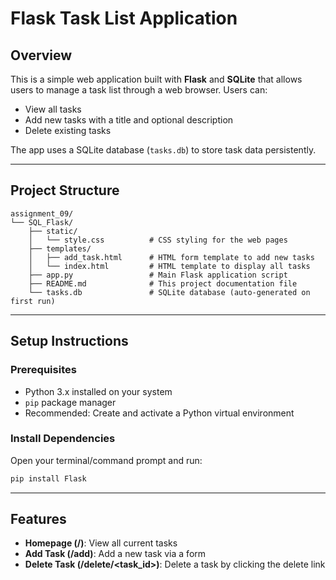 # Flask Task List Application

## Overview

This is a simple web application built with **Flask** and **SQLite** that allows users to manage a task list through a web browser. Users can:

- View all tasks
- Add new tasks with a title and optional description
- Delete existing tasks

The app uses a SQLite database (`tasks.db`) to store task data persistently.

---

## Project Structure

```
assignment_09/
└── SQL_Flask/
    ├── static/
    │   └── style.css          # CSS styling for the web pages
    ├── templates/
    │   ├── add_task.html      # HTML form template to add new tasks
    │   └── index.html         # HTML template to display all tasks
    ├── app.py                 # Main Flask application script
    ├── README.md              # This project documentation file
    └── tasks.db               # SQLite database (auto-generated on first run)
```

---

## Setup Instructions

### Prerequisites

- Python 3.x installed on your system
- `pip` package manager
- Recommended: Create and activate a Python virtual environment

### Install Dependencies

Open your terminal/command prompt and run:

```bash
pip install Flask
```

---

## Features

- **Homepage (/)**: View all current tasks
- **Add Task (/add)**: Add a new task via a form
- **Delete Task (/delete/<task_id>)**: Delete a task by clicking the delete link